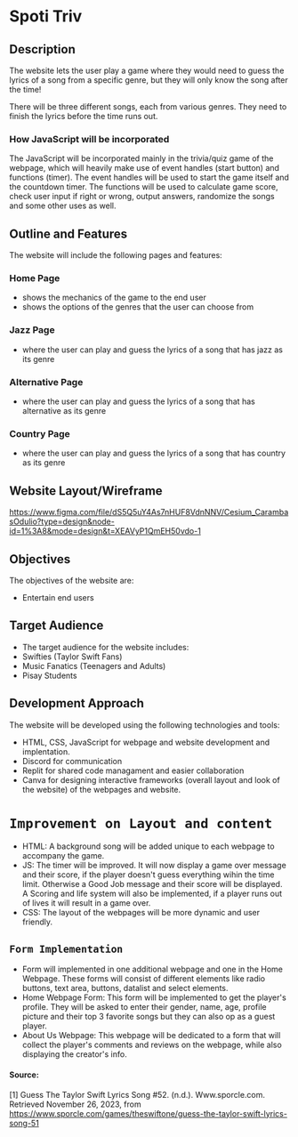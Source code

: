 # Spoti Triv

## Description 
The website lets the user play a game where they would need to guess the lyrics of a song from a specific genre, but they will only know the song after the time!

There will be three different songs, each from various genres. They need to finish the lyrics before the time runs out.

### How JavaScript will be incorporated
The JavaScript will be incorporated mainly in the trivia/quiz game of the webpage, which will heavily make use of event handles (start button) and functions (timer). The event handles will be used to start the game itself and the countdown timer. The functions will be used to calculate game score, check user input if right or wrong, output answers, randomize the songs and some other uses as well.

## Outline and Features 
The website will include the following pages and features:
### Home Page
- shows the mechanics of the game to the end user
- shows the options of the genres that the user can choose from

### Jazz Page
- where the user can play and guess the lyrics of a song that has jazz as its genre

### Alternative Page
- where the user can play and guess the lyrics of a song that has alternative as its genre

### Country Page
- where the user can play and guess the lyrics of a song that has country as its genre

## Website Layout/Wireframe
https://www.figma.com/file/dS5Q5uY4As7nHUF8VdnNNV/Cesium_CarambasOdulio?type=design&node-id=1%3A8&mode=design&t=XEAVyP1QmEH50vdo-1

## Objectives
The objectives of the website are:
- Entertain end users

## Target Audience
- The target audience for the website includes:
- Swifties (Taylor Swift Fans)
- Music Fanatics (Teenagers and Adults)
- Pisay Students


## Development Approach
The website will be developed using the following technologies and tools:
- HTML, CSS, JavaScript for webpage and website development and implentation.
- Discord for communication
- Replit for shared code managament and easier collaboration
- Canva for designing interactive frameworks (overall layout and look of the website) of the webpages and website.

# __`Improvement on Layout and content`__
- HTML: A background song will be added unique to each webpage to accompany the game.
- JS: The timer will be improved. It will now display a game over message and their score, if the player doesn't guess everything wihin the time limit. Otherwise a Good Job message and their score will be displayed. A Scoring and life system will also be implemented, if a player runs out of lives it will result in a game over.
- CSS: The layout of the webpages will be more dynamic and user friendly.

## __`Form Implementation`__
- Form will implemented in one additional webpage and one in the Home Webpage. These forms will consist of different elements like radio buttons, text area, buttons, datalist and select elements.
- Home Webpage Form: This form will be implemented to get the player's profile. They will be asked to enter their gender, name, age, profile picture and their top 3 favorite songs but they can also op as a guest player.
- About Us Webpage: This webpage will be dedicated to a form that will collect the player's comments and reviews on the webpage, while also displaying the creator's info.


#### Source:
[1] Guess The Taylor Swift Lyrics Song #52. (n.d.). Www.sporcle.com. Retrieved November 26, 2023, from https://www.sporcle.com/games/theswiftone/guess-the-taylor-swift-lyrics-song-51